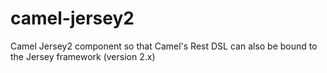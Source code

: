 # camel-jersey2
Camel Jersey2 component so that Camel's Rest DSL can also be bound to the Jersey framework (version 2.x)
